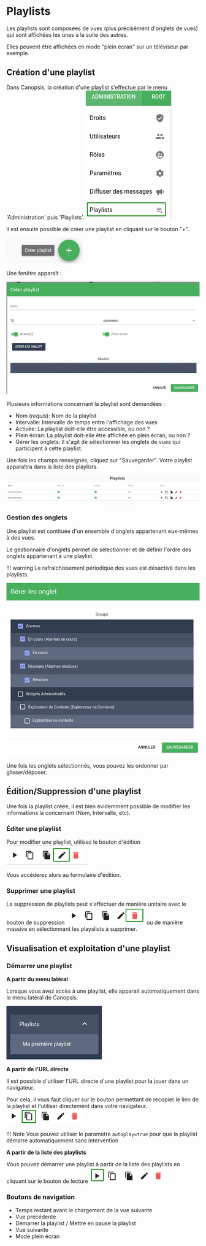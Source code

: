 # Playlists

Les playlists sont composées de vues (plus précisément d'onglets de vues) qui sont affichées les unes à la suite des autres.

Elles peuvent être affichées en mode "plein écran" sur un téléviseur par exemple.

## Création d'une playlist

Dans Canopsis, la création d'une playlist s'effectue par le menu 'Administration' puis 'Playlists'.
![Menu playlists](./img/menu_playlists.png)

Il est ensuite possible de créer une playlist en cliquant sur le bouton "+".

![Bouton création playlist](./img/bouton_creation_playlist.png  "Bouton création playlist")

Une fenêtre apparaît :

![Modale création de playlist](./img/modal_creation_playlist.png  "Modale création de playlist")

Plusieurs informations concernant la playlist sont demandées :

* Nom (*requis*): Nom de la playlist
* Intervalle: Intervalle de temps entre l'affichage des vues
* Activée: La playlist doit-elle être accessible, ou non ?
* Plein écran: La playlist doit-elle être affichée en plein écran, ou non ?
* Gérer les onglets: Il s'agit de sélectionner les onglets de vues qui participent à cette playlist.

Une fois les champs renseignés, cliquez sur "Sauvegarder". Votre playlist apparaîtra dans la liste des playlists.

![Liste des playlists](./img/liste_playlists.png  "Liste des playlists")

### Gestion des onglets

Une playlist est contituée d'un ensemble d'onglets appartenant eux-mêmes à des vues.

Le gestionnaire d'onglets permet de sélectionner et de définir l'ordre des onglets appartenant à une playlist.

!!! warning
    Le rafraichissement périodique des vues est désactivé dans les playlists.

![Gestionnaire d'onglets](./img/onglets_playlists.png  "Gestionnaire d'onglets")

Une fois les onglets sélectionnés, vous pouvez les ordonner par glisser/déposer.


## Édition/Suppression d'une playlist

Une fois la playlist créée, il est bien évidemment possible de modifier les informations la concernant (Nom, Intervalle, etc).

### Éditer une playlist

Pour modifier une playlist, utilisez le bouton d'édition ![Edition playlist](./img/edition_playlists.png  "Edition de playlists").

Vous accéderez alors au formulaire d'édition.

### Supprimer une playlist

La suppression de playlists peut s'effectuer de manière unitaire avec le bouton de suppression ![Suppression playlist](./img/suppression_playlists.png  "Suppression de playlists") 
ou de manière massive en sélectionnant les playslists à supprimer.


## Visualisation et exploitation d'une playlist

### Démarrer une playlist

**A partir du menu latéral**

Lorsque vous avez accès à une playlist, elle apparait automatiquement dans le menu latéral de Canopsis.

![Menu latéral playlist](./img/menu_lateral_playlists.png  "Menu latéral playlists") 

**A partir de l'URL directe**

Il est possible d'utiliser l'URL directe d'une playlist pour la jouer dans un navigateur.

Pour cela, il vous faut cliquer sur le bouton permettant de recopier le lien de la playlist et l'utiliser directement dans votre navigateur.
![Copie lien  playlist](./img/copie_lien_playlists.png  "Copie lien playlists") 

!!! Note
    Vous pouvez utiliser le paramètre `autoplay=true` pour que la playlist démarre automatiquement sans intervention

**A partir de la liste des playlists**

Vous pouvez démarrer une playlist à partir de la liste des playlists en cliquant sur le bouton de lecture ![Lecture playlist](./img/lecture_playlists.png  "Lecture de playlists") 

### Boutons de navigation
* Temps restant avant le chargement de la vue suivante
* Vue précédente
* Démarrer la playlist / Mettre en pause la playlist
* Vue suivante
* Mode plein écran
